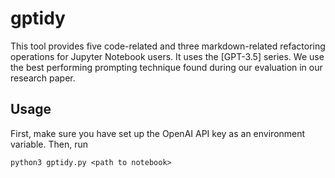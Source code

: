 # gptidy

This tool provides five code-related and three markdown-related refactoring operations for Jupyter Notebook users. It uses the [GPT-3.5] series. We use the best performing prompting technique found during our evaluation in our research paper.

## Usage
First, make sure you have set up the OpenAI API key as an environment variable. Then, run

`python3 gptidy.py <path to notebook>`